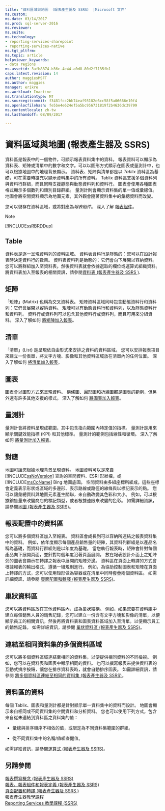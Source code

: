 ```yaml
---
title: "資料區域與地圖 （報表產生器及 SSRS） |Microsoft 文件"
ms.custom: 
ms.date: 03/14/2017
ms.prod: sql-server-2016
ms.reviewer: 
ms.suite: 
ms.technology:
- reporting-services-sharepoint
- reporting-services-native
ms.tgt_pltfrm: 
ms.topic: article
helpviewer_keywords:
- data regions
ms.assetid: 3afb8874-b36c-4e44-a0d8-80d2f7135fb1
caps.latest.revision: 14
author: maggiesMSFT
ms.author: maggies
manager: erikre
ms.workload: Inactive
ms.translationtype: MT
ms.sourcegitcommit: f3481fcc2bb74eaf93182e6cc58f5a06666e10f4
ms.openlocfilehash: fe5be4e624ef5a5bc956731819f2b4636dc39799
ms.contentlocale: zh-tw
ms.lasthandoff: 08/09/2017

---
```

# <a name="data-regions-and-maps-report-builder-and-ssrs"></a>資料區域與地圖 (報表產生器及 SSRS)
  資料區是報表中的一個物件，可顯示報表資料集中的資料。 報表資料可以顯示為資料表、矩陣或清單中的數字和文字。可以以圖形方式顯示在圖表或量測計中，也可以根據地圖中的地理背景顯示。 資料表、矩陣與清單都是以 *Tablix* 資料區為基礎，可在需要時擴充以顯示資料集中的所有資料。 Tablix 資料區支援多個資料列與資料行群組，而且同時支援靜態與動態資料列和資料行。 圖表會使用各種圖表格式顯示多個數列和類別目錄群組。 量測計則會顯示資料集的單一值或彙總值。 地圖會將空間資料顯示為地圖元素，其外觀會隨著資料集中的彙總資料而改變。  
  
 您可以儲存在資料區域，或將對應為*報表組件*。 深入了解 [報表組件](../../reporting-services/report-design/report-parts-report-builder-and-ssrs.md)。  
  
> [!NOTE]  
>  [!INCLUDE[ssRBRDDup](../../includes/ssrbrddup-md.md)]  
  
## <a name="table"></a>Table  
 資料表是逐一呈現資料列的資料區域。 資料表資料行是靜態的：您可以在設計報表時決定資料行的數目。 資料表資料列是動態的：它們會向下展開以容納資料。 您可以將群組加入至資料表，然後資料表就會依據選取的欄位或運算式組織資料。 將資料表加入至報表的相關資訊，請參閱[資料表 &#40;報表產生器及 SSRS &#41;](../../reporting-services/report-design/tables-report-builder-and-ssrs.md).  
  
## <a name="matrix"></a>矩陣  
 「矩陣」(Matrix) 也稱為交叉資料表。 矩陣資料區域同時包含動態資料行和資料列：它們會展開以容納資料。 矩陣可以有動態資料行和資料列，以及靜態資料行和資料列。 資料行或資料列可以包含其他資料行或資料列，而且可用來分組資料。 深入了解如何 [將矩陣加入報表](../../reporting-services/report-design/create-a-matrix-report-builder-and-ssrs.md)。  
  
## <a name="list"></a>清單  
 「清單」(List) 是呈現依自由形式來安排之資料的資料區域。 您可以安排報表項目來建立一份表單，將文字方塊、影像和其他資料區域放在清單內的任何位置。 深入了解如何 [將清單加入報表](../../reporting-services/report-design/create-invoices-and-forms-with-lists-report-builder-and-ssrs.md)。  
  
## <a name="chart"></a>圖表  
 圖表會以圖形方式來呈現資料。 橫條圖、圓形圖和折線圖都是圖表的範例，但另外還有許多其他支援的樣式。 深入了解如何 [將圖表加入報表](../../reporting-services/report-design/charts-report-builder-and-ssrs.md)。  
  
## <a name="gauge"></a>量測計  
 量測計會將資料呈現成範圍，其中包含指向範圍內特定值的指標。 量測計是用來顯示關鍵效能指標 (KPI) 和其他標準。 量測計的範例包括線性和循環。 深入了解如何 [將量測計加入報表](../../reporting-services/report-design/gauges-report-builder-and-ssrs.md)。  
  
## <a name="map"></a>對應  
 地圖可讓您根據地理背景呈現資料。 地圖資料可以是來自 [!INCLUDE[ssNoVersion](../../includes/ssnoversion-md.md)] 查詢的空間資料、ESRI 形狀檔，或 [!INCLUDE[msCoName](../../includes/msconame-md.md)] Bing 地圖底圖。 空間資料由多組座標所組成，這些座標會定義表示形狀或區域的多邊形、表示路線或路徑的線條與以標記表示的點。 您可以讓彙總資料與地圖元素產生關聯，來自動改變其色彩和大小。 例如，可以根據銷售量來改變商店的標記類型，或者根據速限來改變的色彩。 如需詳細資訊，請參閱[地圖 &#40;報表產生器及 SSRS&#41;](../../reporting-services/report-design/maps-report-builder-and-ssrs.md)。  
  
## <a name="data-regions-in-the-report-layout"></a>報表配置中的資料區  
 您可以將多個資料區加入至報表。 資料區會成長到可以容納所連結之報表資料集中的資料。 例如，依年度顯示每個產品銷售量的矩陣，其資料列群組是以產品名稱為基礎，而資料行群組則是以年度為基礎。 當您執行報表時，矩陣會針對每個產品向下展開頁面，並針對每個年度沿著頁面展開。 放在報表設計介面上之矩陣旁的圖表會顯示在轉譯之報表中展開的矩陣旁邊。 資料區在頁面上轉譯的方式會根據報表的輸出格式，遵循一組規則進行。 例如，為協助控制圖表和矩陣在頁面上轉譯的方式，您可以使用矩形做為容器或在清單中同時套疊兩個資料區。 如需詳細資訊，請參閱 [頁面配置和轉譯 &#40;報表產生器及 SSRS&#41;](../../reporting-services/report-design/page-layout-and-rendering-report-builder-and-ssrs.md)。  
  
## <a name="nested-data-regions"></a>巢狀資料區  
 您可以將資料區放在其他資料區內，成為巢狀結構。 例如，如果您要在資料庫中建立每個銷售人員的銷售記錄，您可以建立一份含有文字方塊和影像的清單，以便顯示員工的相關資訊，然後再將資料表和圖表資料區域加入至清單，以便顯示員工的銷售記錄。 如需詳細資訊，請參閱 [巢狀資料區 &#40;報表產生器及 SSRS&#41;](../../reporting-services/report-design/nested-data-regions-report-builder-and-ssrs.md)。  
  
## <a name="multiple-data-regions-linked-to-the-same-dataset"></a>連結至相同資料集的多個資料區域  
 您可以將多個資料區域連結至相同的資料集，以便提供相同資料的不同檢視。 例如，您可以在資料表和圖表中顯示相同的資料。 也可以撰寫報表來提供資料表的互動式排序按鈕，讓您在排序資料表時，就會自動排序圖表。 如需詳細資訊，請參閱 [將多個資料區連結至相同的資料集 &#40;報表產生器及 SSRS&#41;](../../reporting-services/report-design/linking-multiple-data-regions-to-the-same-dataset-report-builder-and-ssrs.md)。  
  
## <a name="data-for-a-data-region"></a>資料區的資料  
 每個 Tablix、圖表和量測計都是針對顯示單一資料集中的資料而設計。 地圖會顯示來自相同或不同資料集的空間資料和分析資料。 您也可以使用下列方式，包含來自從未連結到資料區之資料集的值：  
  
-   彙總與排序順序不相依的值，或限定為不同資料集範圍的群組。  
  
-   從不同資料集中的名稱/值組查閱值。  
  
 如需詳細資訊，請參閱[運算式 &#40;報表產生器及 SSRS&#41;](../../reporting-services/report-design/expressions-report-builder-and-ssrs.md)。  
  
## <a name="see-also"></a>另請參閱  
 [報表撰寫概念 &#40;報表產生器及 SSRS&#41;](../../reporting-services/report-design/report-authoring-concepts-report-builder-and-ssrs.md)   
 [報表、報表組件和報表定義 &#40;報表產生器及 SSRS&#41;](../../reporting-services/report-design/reports-report-parts-and-report-definitions-report-builder-and-ssrs.md)   
 [頁面配置和轉譯 &#40;報表產生器及 SSRS &#41;](../../reporting-services/report-design/page-layout-and-rendering-report-builder-and-ssrs.md)   
 [報表產生器教學課程](../../reporting-services/report-builder-tutorials.md)   
 [Reporting Services 教學課程 &#40;SSRS&#41;](../../reporting-services/reporting-services-tutorials-ssrs.md)  
  
  

